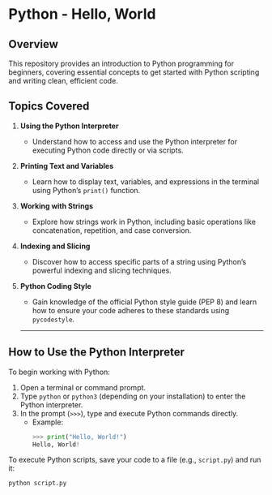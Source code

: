 # Python - Hello, World

## Overview
This repository provides an introduction to Python programming for beginners, covering essential concepts to get started with Python scripting and writing clean, efficient code.

## Topics Covered
1. **Using the Python Interpreter**
   - Understand how to access and use the Python interpreter for executing Python code directly or via scripts.

2. **Printing Text and Variables**
   - Learn how to display text, variables, and expressions in the terminal using Python’s `print()` function.

3. **Working with Strings**
   - Explore how strings work in Python, including basic operations like concatenation, repetition, and case conversion.

4. **Indexing and Slicing**
   - Discover how to access specific parts of a string using Python’s powerful indexing and slicing techniques.

5. **Python Coding Style**
   - Gain knowledge of the official Python style guide (PEP 8) and learn how to ensure your code adheres to these standards using `pycodestyle`.

   ---

## How to Use the Python Interpreter
To begin working with Python:
1. Open a terminal or command prompt.
2. Type `python` or `python3` (depending on your installation) to enter the Python interpreter.
3. In the prompt (`>>>`), type and execute Python commands directly.
   - Example:
     ```python
     >>> print("Hello, World!")
     Hello, World!
     ```

To execute Python scripts, save your code to a file (e.g., `script.py`) and run it:
```bash
python script.py